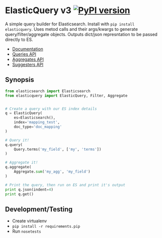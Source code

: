 # ElasticQuery v3 [![PyPI version](https://badge.fury.io/py/ElasticQuery.svg)](https://pypi.python.org/pypi/ElasticQuery)

A simple query builder for Elasticsearch. Install with `pip install elasticquery`. Uses metod calls and their args/kwargs to generate query/filter/aggregate objects. Outputs dict/json represntation to be passed directly to ES.

+ [Documentation](https://elasticquery.readthedocs.org/en/latest/)
+ [Queries API](https://elasticquery.readthedocs.org/en/latest/queries.html)
+ [Aggregates API](https://elasticquery.readthedocs.org/en/latest/aggregates.html)
+ [Suggesters API](https://elasticquery.readthedocs.org/en/latest/suggesters.html)


## Synopsis

```py
from elasticsearch import Elasticsearch
from elasticquery import ElasticQuery, Filter, Aggregate


# Create a query with our ES index details
q = ElasticQuery(
    es=Elasticsearch(),
    index='mapping_test',
    doc_type='doc_mapping'
)

# Query it!
q.query(
    Query.terms('my_field', ['my', 'terms'])
)

# Aggregate it!
q.aggregate(
    Aggregate.sum('my_agg', 'my_field')
)

# Print the query, then run on ES and print it's output
print q.json(indent=4)
print q.get()
```


## Development/Testing

+ Create virtualenv
+ `pip install -r requirements.pip`
+ Run `nosetests`
